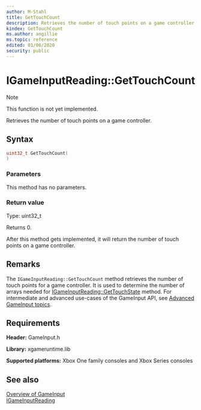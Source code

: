 ```yaml
---
author: M-Stahl
title: GetTouchCount
description: Retrieves the number of touch points on a game controller.
kindex: GetTouchCount
ms.author: angillie
ms.topic: reference
edited: 01/06/2020
security: public
---
```


# IGameInputReading::GetTouchCount  
> [!NOTE]
> This function is not yet implemented.

Retrieves the number of touch points on a game controller.  

## Syntax  
  
```cpp
uint32_t GetTouchCount(  
)  
```  
  
### Parameters  
  
This method has no parameters.
  
### Return value  

Type: uint32_t

Returns 0.

After this method gets implemented, it will return the number of touch points on a game controller.  
  
## Remarks  
  
The ``IGameInputReading::GetTouchCount`` method retrieves the number of touch points for a game controller. It is used to determine the number of arrays needed for [IGameInputReading::GetTouchState](igameinputreading_gettouchstate.md) method. For intermediate and advanced use-cases of the GameInput API, see [Advanced GameInput topics](../../../../../../input/advanced/input-advanced-topics.md).

  
## Requirements  
  
**Header:** GameInput.h
  
**Library:** xgameruntime.lib
  
**Supported platforms:** Xbox One family consoles and Xbox Series consoles  
  
## See also  

[Overview of GameInput](../../../../../../input/overviews/input-overview.md)  
[IGameInputReading](../igameinputreading.md)  
  
  
